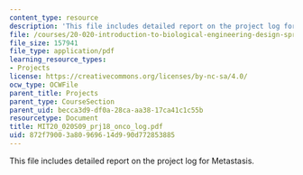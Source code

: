 ```yaml
---
content_type: resource
description: 'This file includes detailed report on the project log for Metastasis. '
file: /courses/20-020-introduction-to-biological-engineering-design-spring-2009/872f79003a80969614d990d772853885_MIT20_020S09_prj18_onco_log.pdf
file_size: 157941
file_type: application/pdf
learning_resource_types:
- Projects
license: https://creativecommons.org/licenses/by-nc-sa/4.0/
ocw_type: OCWFile
parent_title: Projects
parent_type: CourseSection
parent_uid: becca3d9-df0a-28ca-aa38-17ca41c1c55b
resourcetype: Document
title: MIT20_020S09_prj18_onco_log.pdf
uid: 872f7900-3a80-9696-14d9-90d772853885
---
```

This file includes detailed report on the project log for Metastasis. 